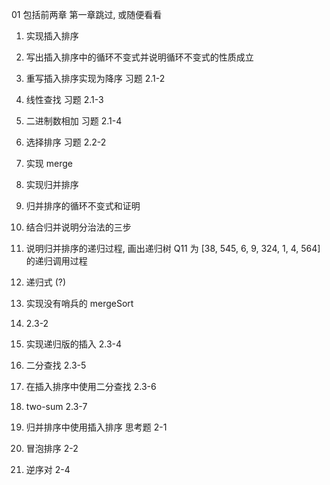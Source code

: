 01 包括前两章
第一章跳过, 或随便看看

1. 实现插入排序
    
2. 写出插入排序中的循环不变式并说明循环不变式的性质成立
    

3. 重写插入排序实现为降序
习题 2.1-2

4. 线性查找
习题 2.1-3

5. 二进制数相加
习题 2.1-4

6. 选择排序
习题 2.2-2

7. 实现 merge

8. 实现归并排序

9. 归并排序的循环不变式和证明

10. 结合归并说明分治法的三步

11. 说明归并排序的递归过程, 画出递归树
 Q11 为 [38, 545, 6, 9, 324, 1, 4, 564] 的递归调用过程

12. 递归式 (?)

13. 实现没有哨兵的 mergeSort
14. 2.3-2

15. 实现递归版的插入 2.3-4

16. 二分查找
2.3-5

16. 在插入排序中使用二分查找
2.3-6

17. two-sum
2.3-7

18. 归并排序中使用插入排序
思考题 2-1

19. 冒泡排序
2-2

20. 逆序对
2-4